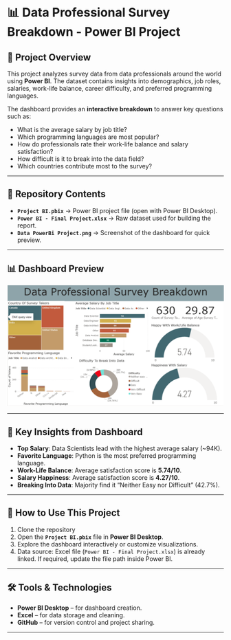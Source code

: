 # 📊 Data Professional Survey Breakdown - Power BI Project  

## 📌 Project Overview  
This project analyzes survey data from data professionals around the world using **Power BI**. The dataset contains insights into demographics, job roles, salaries, work-life balance, career difficulty, and preferred programming languages.  

The dashboard provides an **interactive breakdown** to answer key questions such as:  
- What is the average salary by job title?  
- Which programming languages are most popular?  
- How do professionals rate their work-life balance and salary satisfaction?  
- How difficult is it to break into the data field?  
- Which countries contribute most to the survey?  

---

## 📂 Repository Contents  
- **`Project BI.pbix`** → Power BI project file (open with Power BI Desktop).  
- **`Power BI - Final Project.xlsx`** → Raw dataset used for building the report.  
- **`Data PowerBi Project.png`** → Screenshot of the dashboard for quick preview.  

---

## 📊 Dashboard Preview  
![Dashboard Preview](Data%20PowerBi%20Project.png)  

---

## 🔑 Key Insights from Dashboard  
- **Top Salary**: Data Scientists lead with the highest average salary (~94K).  
- **Favorite Language**: Python is the most preferred programming language.  
- **Work-Life Balance**: Average satisfaction score is **5.74/10**.  
- **Salary Happiness**: Average satisfaction score is **4.27/10**.  
- **Breaking Into Data**: Majority find it “Neither Easy nor Difficult” (42.7%).  

---

## 🚀 How to Use This Project  
1. Clone the repository
2. Open the **`Project BI.pbix`** file in **Power BI Desktop**.  
3. Explore the dashboard interactively or customize visualizations.  
4. Data source: Excel file (`Power BI - Final Project.xlsx`) is already linked. If required, update the file path inside Power BI.  

---

## 🛠 Tools & Technologies  
- **Power BI Desktop** – for dashboard creation.  
- **Excel** – for data storage and cleaning.  
- **GitHub** – for version control and project sharing.  

---
